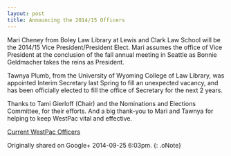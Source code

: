 ```yaml
---
layout: post
title: Announcing the 2014/15 Officers
---
```


Mari Cheney from Boley Law Library at Lewis and Clark Law School will be the 2014/15 Vice President/President Elect. Mari assumes the office of Vice President at the conclusion of the fall annual meeting in Seattle as Bonnie Geldmacher takes the reins as President.

Tawnya Plumb, from the University of Wyoming College of Law Library, was appointed Interim Secretary last Spring to fill an unexpected vacancy, and has been officially elected to fill the office of Secretary for the next 2 years.

Thanks to Tami Gierloff (Chair) and the Nominations and Elections Committee, for their efforts. And a big thank-you to Mari and Tawnya for helping to keep WestPac vital and effective.

[Current WestPac Officers](http://chapters.aallnet.org/westpac/officers.asp)

Originally shared on Google+ 2014-09-25 6:03pm.
{: .oNote}

